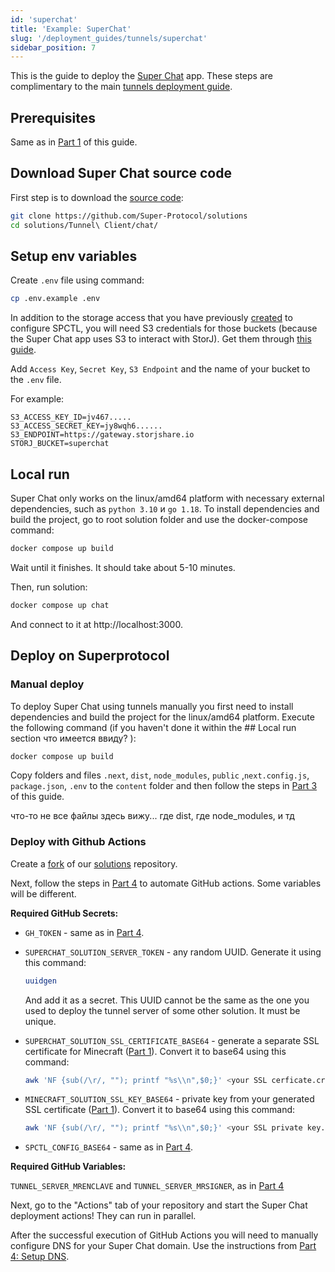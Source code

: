 ```yaml
---
id: 'superchat'
title: 'Example: SuperChat'
slug: '/deployment_guides/tunnels/superchat'
sidebar_position: 7
---
```


This is the guide to deploy the [Super Chat](/developers/offers/superchat) app. These steps are complimentary to the main [tunnels deployment guide](/developers/deployment_guides/tunnels/prepare).

## Prerequisites

Same as in [Part 1](/developers/deployment_guides/tunnels/preparing) of this guide.

## Download Super Chat source code

First step is to download the [source code](https://github.com/Super-Protocol/solutions/tree/main/Tunnel%20Client/chat):

```bash
git clone https://github.com/Super-Protocol/solutions
cd solutions/Tunnel\ Client/chat/
```

## Setup env variables

Create `.env` file using command:

```bash
cp .env.example .env
```

In addition to the storage access that you have previously [created](/developers/cli_guides/storages) to configure SPCTL, you will need S3 credentials for those buckets (because the Super Chat app uses S3 to interact with StorJ). Get them through [this guide](https://docs.storj.io/dcs/access#create-s3-credentials).

Add `Access Key`, `Secret Key`, `S3 Endpoint` and the name of your bucket to the `.env` file.

For example:

```
S3_ACCESS_KEY_ID=jv467.....
S3_ACCESS_SECRET_KEY=jy8wqh6......
S3_ENDPOINT=https://gateway.storjshare.io
STORJ_BUCKET=superchat
```

## Local run

Super Chat only works on the linux/amd64 platform with necessary external dependencies, such as  `python 3.10` и `go 1.18`. To install dependencies and build the project, go to root solution folder and use the docker-compose command:

```bash
docker compose up build
```

Wait until it finishes. It should take about 5-10 minutes.

Then, run solution:

```bash
docker compose up chat
```

And connect to it at http://localhost:3000.

## Deploy on Superprotocol

### Manual deploy

To deploy Super Chat using tunnels manually you first need to install dependencies and build the project for the linux/amd64 platform. Execute the following command (if you haven't done it within the ## Local run section <Highlight color="red">что имеется ввиду?</Highlight>
):

```bash
docker compose up build
```

Copy folders and files `.next`, `dist`, `node_modules`, `public` ,`next.config.js`, `package.json`, `.env` to the `content` folder and then follow the steps in [Part 3](/developers/deployment_guides/tunnels/manual_run) of this guide.

<Highlight color="red">что-то не все файлы здесь вижу... где dist, где node_modules, и тд</Highlight>


### Deploy with Github Actions

Create a [fork](https://docs.github.com/en/get-started/quickstart/fork-a-repo) of our [solutions](https://github.com/Super-Protocol/solutions) repository.

Next, follow the steps in [Part 4](/developers/deployment_guides/tunnels/repo#preparing-secrets-and-variables) to automate GitHub actions. Some variables will be different.

**Required GitHub Secrets:**

- `GH_TOKEN` - same as in [Part 4](/developers/deployment_guides/tunnels/repo#preparing-secrets-and-variables).

- `SUPERCHAT_SOLUTION_SERVER_TOKEN` - any random UUID. Generate it using this command:

  ```bash
  uuidgen
  ```

  And add it as a secret. This UUID cannot be the same as the one you used to deploy the tunnel server of some other solution. It must be unique.

- `SUPERCHAT_SOLUTION_SSL_CERTIFICATE_BASE64` - generate a separate SSL certificate for Minecraft ([Part 1](/developers/deployment_guides/tunnels/preparing#generating-ssl-certificate)). Convert it to base64 using this command:

  ```bash
  awk 'NF {sub(/\r/, ""); printf "%s\\n",$0;}' <your SSL cerficate.crt> | base64
  ```

- `MINECRAFT_SOLUTION_SSL_KEY_BASE64` - private key from your generated SSL certificate ([Part 1](/developers/deployment_guides/tunnels/preparing#generating-ssl-certificate)). Convert it to base64 using this command:

  ```bash
  awk 'NF {sub(/\r/, ""); printf "%s\\n",$0;}' <your SSL private key.pem> | base64
  ```

- `SPCTL_CONFIG_BASE64` - same as in [Part 4](/developers/deployment_guides/tunnels/repo#preparing-secrets-and-variables).

**Required GitHub Variables:**

`TUNNEL_SERVER_MRENCLAVE` and `TUNNEL_SERVER_MRSIGNER`, as in [Part 4](/developers/deployment_guides/tunnels/repo#preparing-secrets-and-variables)

Next, go to the "Actions" tab of your repository and start the Super Chat deployment actions! They can run in parallel.

After the successful execution of GitHub Actions you will need to manually configure DNS for your Super Chat domain. Use the instructions from [Part 4: Setup DNS](/developers/deployment_guides/tunnels/repo#setup-dns).

